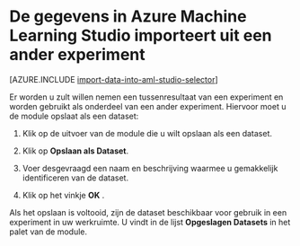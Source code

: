 <properties
    pageTitle="Gegevens uit een ander experiment importeren Machine Learning Studio | Microsoft Azure"
    description="Het opslaan van trainingsgegevens in Azure Machine Learning Studio en deze gebruiken in een ander experiment."
    keywords="importeren van gegevens, gegevens, gegevensbronnen, trainingsgegevens"
    services="machine-learning"
    documentationCenter=""
    authors="garyericson"
    manager="jhubbard"
    editor="cgronlun"/>

<tags
    ms.service="machine-learning"
    ms.workload="data-services"
    ms.tgt_pltfrm="na"
    ms.devlang="na"
    ms.topic="article"
    ms.date="09/16/2016"
    ms.author="garye;bradsev" />


# <a name="import-your-data-into-azure-machine-learning-studio-from-another-experiment"></a>De gegevens in Azure Machine Learning Studio importeert uit een ander experiment

[AZURE.INCLUDE [import-data-into-aml-studio-selector](../../includes/machine-learning-import-data-into-aml-studio.md)]


Er worden u zult willen nemen een tussenresultaat van een experiment en worden gebruikt als onderdeel van een ander experiment.  Hiervoor moet u de module opslaat als een dataset:

1. Klik op de uitvoer van de module die u wilt opslaan als een dataset.

2. Klik op **Opslaan als Dataset**.

3. Voer desgevraagd een naam en beschrijving waarmee u gemakkelijk identificeren van de dataset.

4. Klik op het vinkje **OK** .

Als het opslaan is voltooid, zijn de dataset beschikbaar voor gebruik in een experiment in uw werkruimte. U vindt in de lijst **Opgeslagen Datasets** in het palet van de module.

